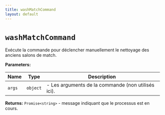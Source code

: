 ```yaml
---
title: washMatchCommand
layout: default
---
```


# `washMatchCommand`

Exécute la commande pour déclencher manuellement le nettoyage des anciens salons de match.

**Parameters:**

| Name | Type | Description |
| ---- | ---- | ----------- |
| `args` | `object` | - Les arguments de la commande (non utilisés ici). |

**Returns:** `Promise<string>` - message indiquant que le processus est en cours.


